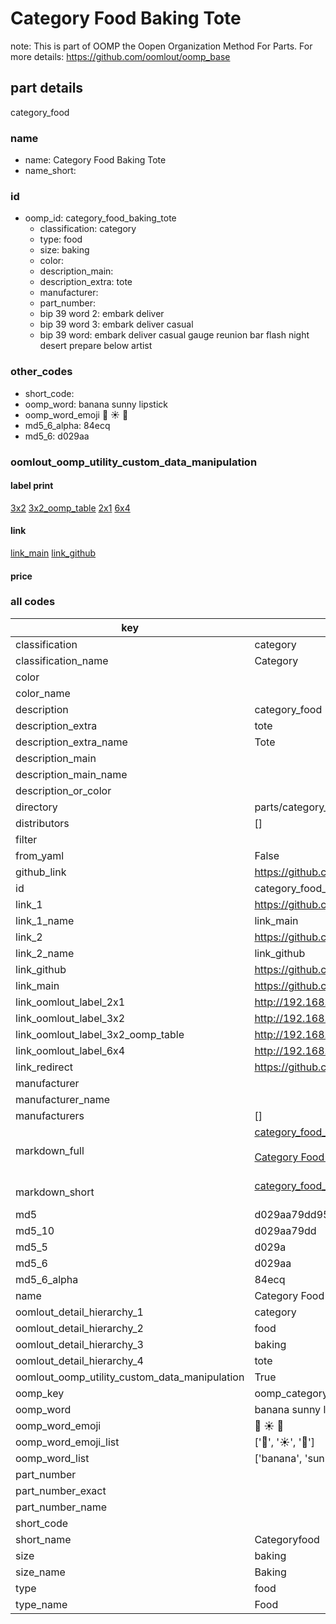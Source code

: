 # Category Food Baking Tote  

note: This is part of OOMP the Oopen Organization Method For Parts. For more details: https://github.com/oomlout/oomp_base

##  part details
  



category_food



### name
* name: Category Food Baking Tote
* name_short: 
### id
* oomp_id: category_food_baking_tote
  * classification: category
  * type: food
  * size: baking
  * color: 
  * description_main: 
  * description_extra: tote
  * manufacturer: 
  * part_number: 
  * bip 39 word 2: embark deliver
  * bip 39 word 3: embark deliver casual
  * bip 39 word: embark deliver casual gauge reunion bar flash night desert prepare below artist

### other_codes
* short_code: 
* oomp_word: banana sunny lipstick
* oomp_word_emoji :banana: :sunny: :lipstick:
* md5_6_alpha: 84ecq
* md5_6: d029aa






### oomlout_oomp_utility_custom_data_manipulation
#### label print
[3x2](http://192.168.1.245:1112/?label=oomp%2084ecq)
[3x2_oomp_table](http://192.168.1.108:1112/?label=oomp%2084ecq)
[2x1](http://192.168.1.242:1112/?label=oomp%2084ecq)
[6x4](http://192.168.1.55:1112/?label=oomp%2084ecq)    

#### link

[link_main](https://github.com/oomlout/oomlout_oomp_version_1_messy/tree/main/parts/category_food_baking_tote) [link_github](https://github.com/oomlout/oomlout_oomp_version_1_messy/tree/main/parts/category_food_baking_tote)                             

#### price







### all codes 
| key | value |  
| --- | --- |  
| classification | category |  
| classification_name | Category |  
| color |  |  
| color_name |  |  
| description | category_food |  
| description_extra | tote |  
| description_extra_name | Tote |  
| description_main |  |  
| description_main_name |  |  
| description_or_color |   |  
| directory | parts/category_food_baking_tote |  
| distributors | [] |  
| filter |  |  
| from_yaml | False |  
| github_link | https://github.com/oomlout/oomlout_oomp_part_src/tree/main/parts/category_food_baking_tote |  
| id | category_food_baking_tote |  
| link_1 | https://github.com/oomlout/oomlout_oomp_version_1_messy/tree/main/parts/category_food_baking_tote |  
| link_1_name | link_main |  
| link_2 | https://github.com/oomlout/oomlout_oomp_version_1_messy/tree/main/parts/category_food_baking_tote |  
| link_2_name | link_github |  
| link_github | https://github.com/oomlout/oomlout_oomp_version_1_messy/tree/main/parts/category_food_baking_tote |  
| link_main | https://github.com/oomlout/oomlout_oomp_version_1_messy/tree/main/parts/category_food_baking_tote |  
| link_oomlout_label_2x1 | http://192.168.1.242:1112/?label=oomp%2084ecq |  
| link_oomlout_label_3x2 | http://192.168.1.245:1112/?label=oomp%2084ecq |  
| link_oomlout_label_3x2_oomp_table | http://192.168.1.108:1112/?label=oomp%2084ecq |  
| link_oomlout_label_6x4 | http://192.168.1.55:1112/?label=oomp%2084ecq |  
| link_redirect | https://github.com/oomlout/oomlout_oomp_version_1_messy/tree/main/parts/category_food_baking_tote |  
| manufacturer |  |  
| manufacturer_name |  |  
| manufacturers | [] |  
| markdown_full | [category_food_baking_tote](none)<br>[](none)<br>[Category Food Baking Tote](none)<br><br> |  
| markdown_short | [category_food_baking_tote](none)<br><br> |  
| md5 | d029aa79dd958b0c49dc2608474e8242 |  
| md5_10 | d029aa79dd |  
| md5_5 | d029a |  
| md5_6 | d029aa |  
| md5_6_alpha | 84ecq |  
| name | Category Food Baking Tote |  
| oomlout_detail_hierarchy_1 | category |  
| oomlout_detail_hierarchy_2 | food |  
| oomlout_detail_hierarchy_3 | baking |  
| oomlout_detail_hierarchy_4 | tote |  
| oomlout_oomp_utility_custom_data_manipulation | True |  
| oomp_key | oomp_category_food_baking_tote |  
| oomp_word | banana sunny lipstick |  
| oomp_word_emoji | :banana: :sunny: :lipstick: |  
| oomp_word_emoji_list | [':banana:', ':sunny:', ':lipstick:'] |  
| oomp_word_list | ['banana', 'sunny', 'lipstick'] |  
| part_number |  |  
| part_number_exact |  |  
| part_number_name |  |  
| short_code |  |  
| short_name | Categoryfood |  
| size | baking |  
| size_name | Baking |  
| type | food |  
| type_name | Food |  

